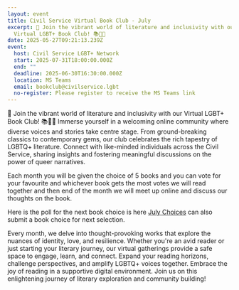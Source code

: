 ```yaml
---
layout: event
title: Civil Service Virtual Book Club - July
excerpt: 🌈 Join the vibrant world of literature and inclusivity with our
  Virtual LGBT+ Book Club! 📚🏳️‍🌈
date: 2025-05-27T09:21:13.239Z
event:
  host: Civil Service LGBT+ Network
  start: 2025-07-31T18:00:00.000Z
  end: ""
  deadline: 2025-06-30T16:30:00.000Z
  location: MS Teams
  email: bookclub@civilservice.lgbt
  no-register: Please register to receive the MS Teams link
---
```

🌈 Join the vibrant world of literature and inclusivity with our Virtual LGBT+ Book Club! 📚🏳️‍🌈 Immerse yourself in a welcoming online community where diverse voices and stories take centre stage. From ground-breaking classics to contemporary gems, our club celebrates the rich tapestry of LGBTQ+ literature. Connect with like-minded individuals across the Civil Service, sharing insights and fostering meaningful discussions on the power of queer narratives.

Each month you will be given the choice of 5 books and you can vote for your favourite and whichever book gets the most votes we will read together and then end of the month we will meet up online and discuss our thoughts on the book.

Here is the poll for the next book choice is here [July Choices](https://forms.office.com/pages/responsepage.aspx?id=KEeHxuZx_kGp4S6MNndq2J2LYzti9zZDnPfGeu23uKdUOFAxWFlNNDlMTlJSSlpIMkdRR0xHN1pQSy4u&route=shorturl) can also submit a book choice for next selection.

Every month, we delve into thought-provoking works that explore the nuances of identity, love, and resilience. Whether you're an avid reader or just starting your literary journey, our virtual gatherings provide a safe space to engage, learn, and connect. Expand your reading horizons, challenge perspectives, and amplify LGBTQ+ voices together. Embrace the joy of reading in a supportive digital environment. Join us on this enlightening journey of literary exploration and community building!